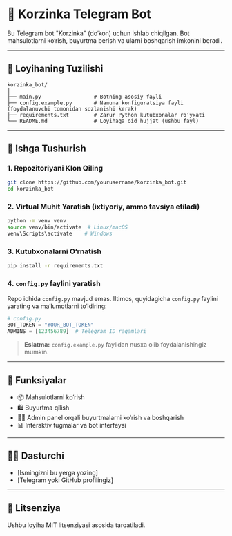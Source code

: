 
# 🛒 Korzinka Telegram Bot

Bu Telegram bot "Korzinka" (do‘kon) uchun ishlab chiqilgan. Bot mahsulotlarni ko‘rish, buyurtma berish va ularni boshqarish imkonini beradi.

---

## 📁 Loyihaning Tuzilishi

```
korzinka_bot/
│
├── main.py                 # Botning asosiy fayli
├── config.example.py       # Namuna konfiguratsiya fayli (foydalanuvchi tomonidan sozlanishi kerak)
├── requirements.txt        # Zarur Python kutubxonalar ro‘yxati
└── README.md               # Loyihaga oid hujjat (ushbu fayl)
```

---

## 🚀 Ishga Tushurish

### 1. Repozitoriyani Klon Qiling

```bash
git clone https://github.com/yourusername/korzinka_bot.git
cd korzinka_bot
```

### 2. Virtual Muhit Yaratish (ixtiyoriy, ammo tavsiya etiladi)

```bash
python -m venv venv
source venv/bin/activate  # Linux/macOS
venv\Scripts\activate    # Windows
```

### 3. Kutubxonalarni O‘rnatish

```bash
pip install -r requirements.txt
```

### 4. `config.py` faylini yaratish

Repo ichida `config.py` mavjud emas. Iltimos, quyidagicha `config.py` faylini yarating va ma’lumotlarni to‘ldiring:

```python
# config.py
BOT_TOKEN = "YOUR_BOT_TOKEN"
ADMINS = [123456789]  # Telegram ID raqamlari
```
> **Eslatma:** `config.example.py` faylidan nusxa olib foydalanishingiz mumkin.

---

## 🔑 Funksiyalar

- 📦 Mahsulotlarni ko‘rish
- 🛍 Buyurtma qilish
- 🧑‍💼 Admin panel orqali buyurtmalarni ko‘rish va boshqarish
- 📊 Interaktiv tugmalar va bot interfeysi

---

## 👨‍💻 Dasturchi

- [Ismingizni bu yerga yozing]
- [Telegram yoki GitHub profilingiz]

---

## 📜 Litsenziya

Ushbu loyiha MIT litsenziyasi asosida tarqatiladi.
